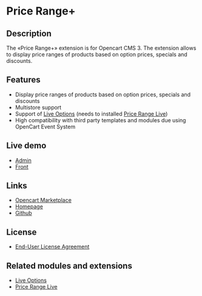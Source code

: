 # Price Range+

## Description
The «Price Range+» extension is for Opencart CMS 3. The extension allows to display price ranges of products based on option prices, specials and discounts.

## Features
* Display price ranges of products based on option prices, specials and discounts
* Multistore support
* Support of [Live Options](https://git.io/JvBf1) (needs to installed [Price Range Live](https://git.io/JvRtq))
* High compatibility with third party templates and modules due using OpenCart Event System

## Live demo
* [Admin](http://ocmod.freevar.com/oc3020/b/admin/index.php?route=extension/module/price_range)
* [Front](http://ocmod.freevar.com/oc3020/b)

## Links
* [Opencart Marketplace](https://www.opencart.com/index.php?route=marketplace/extension/info&extension_id=38331)
* [Homepage](https://underr.space/en/notes/projects/project-0020.html)
* [Github](https://git.io/JvBbw)

## License
* [End-User License Agreement](https://git.io/JvRtc)

## Related modules and extensions
* [Live Options](https://git.io/JvBf1)
* [Price Range Live](https://git.io/JvRtq)
